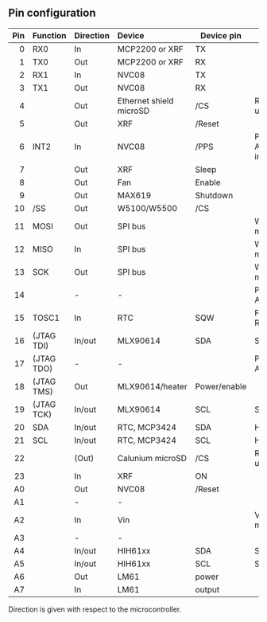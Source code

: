 ## Pin configuration

| Pin | Function | Direction | Device | Device pin | Comments |
|----:|:---------|:----------|:-------|------------|----------|
|   0 | RX0      | In        | MCP2200 or XRF | TX | |
|   1 | TX0      | Out       | MCP2200 or XRF | RX | | 
|   2 | RX1      | In        | NVC08  | TX         | |
|   3 | TX1      | Out       | NVC08  | RX         | |
|   4 |          | Out  | Ethernet shield microSD | /CS | Reserved, not used |
|   5 |          | Out       | XRF    | /Reset     | |
|   6 | INT2     | In        | NVC08  | /PPS | Previously AS3935 interrupt |
|   7 |          | Out       | XRF    | Sleep      | |
|   8 |          | Out       | Fan    | Enable     | |
|   9 |          | Out       | MAX619 | Shutdown   | |
|  10 | /SS      | Out       | W5100/W5500 | /CS   | |
|  11 | MOSI     | Out       | SPI bus |         | W5100/W5500, microSD etc |
|  12 | MISO     | In        | SPI bus |         | W5100/W5500, microSD etc |
|  13 | SCK      | Out       | SPI bus |         | W5100/W5500, microSD etc |
|  14 |          | -         | -      |            | Previously AS3935 SDA |
|  15 | TOSC1    | In        | RTC    | SQW        | For software RTC |
|  16 | (JTAG TDI) | In/out  | MLX90614 | SDA      | SoftWire I2C |
|  17 | (JTAG TDO) | -       | -      |            | Previously AS3935 SCL |
|  18 | (JTAG TMS) | Out     | MLX90614/heater | Power/enable | |
|  19 | (JTAG TCK) | In/out  | MLX90614 | SCL      | SoftWire I2C |
|  20 | SDA      | In/out    | RTC, MCP3424 | SDA  | Hardware I2C |
|  21 | SCL      | In/out    | RTC, MCP3424 | SCL  | Hardware I2C |
|  22 |          | (Out)     | Calunium microSD | /CS | Reserved, not used |
|  23 |          | In        | XRF    | ON         |  |
|  A0 |          | Out       | NVC08  | /Reset     |  |
|  A1 |          | -         | -      |            |          |
|  A2 |          | In        | Vin    |            | Vin voltage measurement |
|  A3 |          | -         | -      |            |          |
|  A4 |          | In/out    | HIH61xx | SDA       | SoftWire I2C |
|  A5 |          | In/out    | HIH61xx | SCL       | SoftWire I2C |
|  A6 |          | Out       | LM61   | power      |          |
|  A7 |          | In        | LM61   | output     |          |

Direction is given with respect to the microcontroller.
